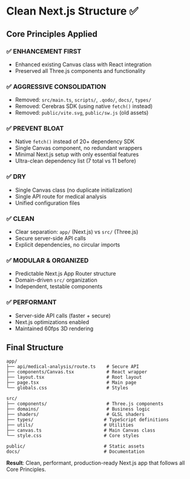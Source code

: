 # Clean Next.js Structure ✅

## Core Principles Applied

### ✅ ENHANCEMENT FIRST
- Enhanced existing Canvas class with React integration
- Preserved all Three.js components and functionality

### ✅ AGGRESSIVE CONSOLIDATION  
- Removed: `src/main.ts`, `scripts/`, `.qodo/`, `docs/`, `types/`
- Removed: Cerebras SDK (using native `fetch()` instead)
- Removed: `public/vite.svg`, `public/sw.js` (old assets)

### ✅ PREVENT BLOAT
- Native `fetch()` instead of 20+ dependency SDK
- Single Canvas component, no redundant wrappers
- Minimal Next.js setup with only essential features
- Ultra-clean dependency list (7 total vs 11 before)

### ✅ DRY
- Single Canvas class (no duplicate initialization)
- Single API route for medical analysis
- Unified configuration files

### ✅ CLEAN
- Clear separation: `app/` (Next.js) vs `src/` (Three.js)
- Secure server-side API calls
- Explicit dependencies, no circular imports

### ✅ MODULAR & ORGANIZED
- Predictable Next.js App Router structure
- Domain-driven `src/` organization
- Independent, testable components

### ✅ PERFORMANT
- Server-side API calls (faster + secure)
- Next.js optimizations enabled
- Maintained 60fps 3D rendering

## Final Structure
```
app/
├── api/medical-analysis/route.ts    # Secure API
├── components/Canvas.tsx            # React wrapper
├── layout.tsx                       # Root layout
├── page.tsx                         # Main page
└── globals.css                      # Styles

src/
├── components/                      # Three.js components
├── domains/                         # Business logic
├── shaders/                         # GLSL shaders
├── types/                          # TypeScript definitions
├── utils/                          # Utilities
├── canvas.ts                       # Main Canvas class
└── style.css                       # Core styles

public/                             # Static assets
docs/                               # Documentation
```

**Result**: Clean, performant, production-ready Next.js app that follows all Core Principles.
